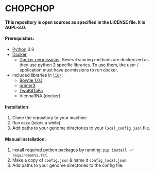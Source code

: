# CHOPCHOP
#### This repository is open sources as specified in the LICENSE file. It is AGPL-3.0.

#### Prerequisites:
- [Python](https://www.python.org/download/) 3.8
- [Docker](https://www.docker.com/products/docker-desktop/)
  - [Docker permissions](https://docs.docker.com/engine/install/linux-postinstall/). Several scoring methods are dockerized as they use python 2 specific libraries. To use them, the user / application must have permissions to run docker.
- Included libraries in [`lib/`](./lib/):
  - [Bowtie 1.0.1](https://sourceforge.net/projects/bowtie-bio/files/bowtie/1.0.1/)
  - [primer3](http://primer3.sourceforge.net/releases.php/)
  - [TwoBitToFa](http://hgdownload.soe.ucsc.edu/admin/exe/)
  - ViennaRNA (docker)

#### Installation:
1. Clone the repository to your machine
2. Run `make` (takes a while).
3. Add paths to your genome directories to your `local_config.json` file.

#### Manual installation:
1. Install required python packages by running: `pip install -r requirements.txt`.
2. Make a copy of `config.json` & name it `config_local.json`.
3. Add paths to your genome directories to the config file.
